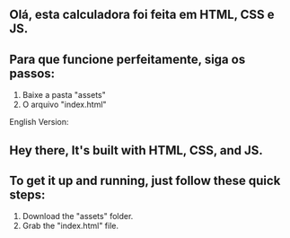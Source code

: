 ## Olá, esta calculadora foi feita em HTML, CSS e JS.

## Para que funcione perfeitamente, siga os passos:
1. Baixe a pasta "assets"
2. O arquivo "index.html"

English Version:
## Hey there, It's built with HTML, CSS, and JS.

## To get it up and running, just follow these quick steps:
1. Download the "assets" folder.
2. Grab the "index.html" file.
